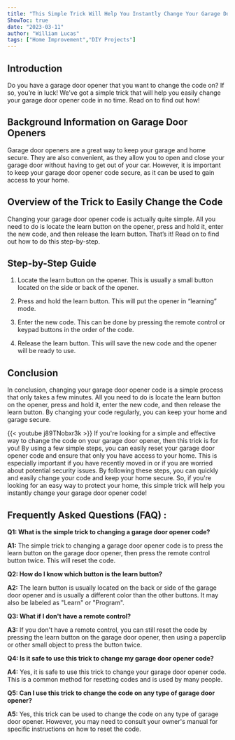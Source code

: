 ```yaml
---
title: "This Simple Trick Will Help You Instantly Change Your Garage Door Opener Code!"
ShowToc: true 
date: "2023-03-11"
author: "William Lucas" 
tags: ["Home Improvement","DIY Projects"]
---
```

## Introduction

Do you have a garage door opener that you want to change the code on? If so, you’re in luck! We’ve got a simple trick that will help you easily change your garage door opener code in no time. Read on to find out how!

## Background Information on Garage Door Openers

Garage door openers are a great way to keep your garage and home secure. They are also convenient, as they allow you to open and close your garage door without having to get out of your car. However, it is important to keep your garage door opener code secure, as it can be used to gain access to your home.

## Overview of the Trick to Easily Change the Code

Changing your garage door opener code is actually quite simple. All you need to do is locate the learn button on the opener, press and hold it, enter the new code, and then release the learn button. That’s it! Read on to find out how to do this step-by-step.

## Step-by-Step Guide

1. Locate the learn button on the opener. This is usually a small button located on the side or back of the opener.

2. Press and hold the learn button. This will put the opener in “learning” mode.

3. Enter the new code. This can be done by pressing the remote control or keypad buttons in the order of the code.

4. Release the learn button. This will save the new code and the opener will be ready to use.

## Conclusion

In conclusion, changing your garage door opener code is a simple process that only takes a few minutes. All you need to do is locate the learn button on the opener, press and hold it, enter the new code, and then release the learn button. By changing your code regularly, you can keep your home and garage secure.

{{< youtube j89TNobxr3k >}} 
If you're looking for a simple and effective way to change the code on your garage door opener, then this trick is for you! By using a few simple steps, you can easily reset your garage door opener code and ensure that only you have access to your home. This is especially important if you have recently moved in or if you are worried about potential security issues. By following these steps, you can quickly and easily change your code and keep your home secure. So, if you're looking for an easy way to protect your home, this simple trick will help you instantly change your garage door opener code!

## Frequently Asked Questions (FAQ) :
**Q1: What is the simple trick to changing a garage door opener code?**

**A1:** The simple trick to changing a garage door opener code is to press the learn button on the garage door opener, then press the remote control button twice. This will reset the code. 

**Q2: How do I know which button is the learn button?**

**A2:** The learn button is usually located on the back or side of the garage door opener and is usually a different color than the other buttons. It may also be labeled as "Learn" or "Program". 

**Q3: What if I don't have a remote control?**

**A3:** If you don't have a remote control, you can still reset the code by pressing the learn button on the garage door opener, then using a paperclip or other small object to press the button twice. 

**Q4: Is it safe to use this trick to change my garage door opener code?**

**A4:** Yes, it is safe to use this trick to change your garage door opener code. This is a common method for resetting codes and is used by many people. 

**Q5: Can I use this trick to change the code on any type of garage door opener?**

**A5:** Yes, this trick can be used to change the code on any type of garage door opener. However, you may need to consult your owner's manual for specific instructions on how to reset the code.





